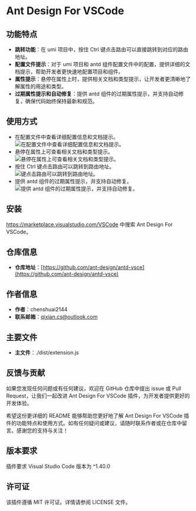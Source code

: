 # Ant Design For VSCode

## 功能特点

- **跳转功能**：在 umi 项目中，按住 Ctrl 键点击路由可以直接跳转到对应的路由地址。
- **配置文件提示**：对于 umi 项目和 antd 组件配置文件中的配置，提供详细的文档提示，帮助开发者更快速地配置项目和组件。
- **属性提示**：悬停在属性上时，提供相关文档和类型提示，让开发者更清晰地了解属性的用途和类型。
- **过期属性提示和自动修复**：提供 antd 组件的过期属性提示，并支持自动修复，确保代码始终保持最新和规范。

## 使用方式

- 在配置文件中查看详细配置信息和文档提示。 ![在配置文件中查看详细配置信息和文档提示。](https://mdn.alipayobjects.com/huamei_gcee1x/afts/img/A*zb7gRI2bnDQAAAAAAAAAAAAADml6AQ/original)
- 悬停在属性上可查看相关文档和类型提示。![悬停在属性上可查看相关文档和类型提示。](https://mdn.alipayobjects.com/huamei_gcee1x/afts/img/A*lPg2SIAUhx4AAAAAAAAAAAAADml6AQ/original)
- 按住 Ctrl 键点击路由可以跳转到路由地址。![键点击路由可以跳转到路由地址。](https://mdn.alipayobjects.com/huamei_gcee1x/afts/img/A*ORhdSoh-lugAAAAAAAAAAAAADml6AQ/original)
- 提供 antd 组件的过期属性提示，并支持自动修复。![提供 antd 组件的过期属性提示，并支持自动修复。](https://mdn.alipayobjects.com/huamei_ptjqan/afts/img/A*KT8HTZHmoqAAAAAAAAAAAAAADkN6AQ/original)

## 安装

https://marketplace.visualstudio.com/VSCode 中搜索 Ant Design For VSCode。

## 仓库信息

- **仓库地址**：[https://github.com/ant-design/antd-vsce](https://github.com/ant-design/antd-vsce)

## 作者信息

- **作者**：chenshuai2144
- **联系邮箱**：qixian.cs@outlook.com

## 主要文件

- **主文件**：./dist/extension.js

## 反馈与贡献

如果您发现任何问题或有任何建议，欢迎在 GitHub 仓库中提出 issue 或 Pull Request，让我们一起改进 Ant Design For VSCode 插件，为开发者提供更好的开发体验。

希望这份更详细的 README 能够帮助您更好地了解 Ant Design For VSCode 插件的功能特点和使用方式。如有任何疑问或建议，请随时联系作者或在仓库中留言。感谢您的支持与关注！

## 版本要求

插件要求 Visual Studio Code 版本为 ^1.40.0

## 许可证

该插件遵循 MIT 许可证。详情请参阅 LICENSE 文件。
